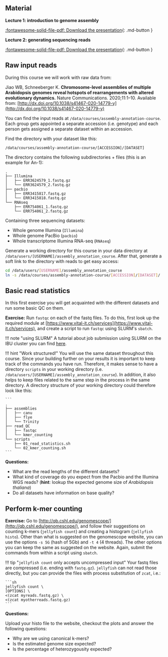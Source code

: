 
## Material

**Lecture 1: introduction to genome assembly**

[:fontawesome-solid-file-pdf: Download the presentation](../assets/pdf/general_introduction.pdf){: .md-button }

**Lecture 2: generating sequencing reads**

[:fontawesome-solid-file-pdf: Download the presentation](../assets/pdf/general_introduction.pdf){: .md-button }


## Raw input reads

During this course we will work with raw data from:

Jiao WB, Schneeberger K. **Chromosome-level assemblies of multiple Arabidopsis genomes reveal hotspots of rearrangements with altered evolutionary dynamics.** Nature Communications. 2020;11:1–10. Available from: [http://dx.doi.org/10.1038/s41467-020-14779-y](http://dx.doi.org/10.1038/s41467-020-14779-y)

You can find the input reads at `/data/courses/assembly-annotation-course`. Each group gets appointed a separate accession (i.e. genotype) and each person gets assigned a separate dataset within an accession. 

Find the directory with your dataset like this:

```
/data/courses/assembly-annotation-course/[ACCESSION]/[DATASET]
```

The directory contains the following subdirectories + files (this is an example for An-1):

```
.
├── Illumina
│   ├── ERR3624579_1.fastq.gz
│   └── ERR3624579_2.fastq.gz
├── pacbio
│   ├── ERR3415817.fastq.gz
│   └── ERR3415818.fastq.gz
└── RNAseq
    ├── ERR754061_1.fastq.gz
    └── ERR754061_2.fastq.gz
```

Containing three sequencing datasets: 

- Whole genome Illumina (`Illumina`) 
- Whole genome PacBio (`pacbio`) 
- Whole transcriptome Illumina RNA-seq (`RNAseq`)

Generate a working directory for this course in your data directory at `/data/users/[USERNAME]/assembly_annotation_course`. After that, generate a soft link to the directory with reads to get easy access:

```sh
cd /data/users/[USERNAME]/assembly_annotation_course
ln -s /data/courses/assembly-annotation-course/[ACCESSION]/[DATASET]/ ./
```

## Basic read statistics

In this first exercise you will get acquainted with the different datasets and run some basic QC on them. 

**Exercise:** Run `fastqc` on each of the fastq files. To do this, first look up the required module at [https://www.vital-it.ch/services](https://www.vital-it.ch/services), and create a script to run `fastqc` using SLURM's `sbatch`. 

!!! note "using SLURM"
    A tutorial about job submission using SLURM on the IBU cluster you can find [here](https://doc.bioinformatics.unibe.ch/cluster_wiki/HPC_tutorial/SLURM_tutorial/). 

!!! hint "Work structured!"
    You will use the same dataset throughout this course. Since your building further on your results it is important to keep track of the commands you have run. Therefore, it makes sense to have a directory `scripts` in your working directory (i.e. `/data/users/[USERNAME]/assembly_annotation_course`). In addition, it also helps to keep files related to the same step in the process in the same directory. A directory structure of your working directory could therefore look like this:

    ```
    .
    ├── assemblies
    │   ├── canu
    │   ├── flye
    │   └── Trinity
    ├── read_QC
    │   ├── fastqc
    │   └── kmer_counting
    └── scripts
        ├── 01_read_statistics.sh
        └── 02_kmer_counting.sh
    ```

**Questions:**

- What are the read lengths of the different datasets?
- What kind of coverage do you expect from the Pacbio and the Illumina WGS reads? (**hint**: lookup the expected genome size of *Arabidopsis thaliana*)
- Do all datasets have information on base quality?


## Perform k-mer counting 

**Exercise:** Go to [http://qb.cshl.edu/genomescope/](http://qb.cshl.edu/genomescope/), and follow their suggestions on counting k-mers (`jellyfish count`) and creating a histogram (`jellyfish histo`). Other than what is suggested on the genomescope website, you can use the options `-s 5G` (hash of 5Gb) and `-t 4` (4 threads). The other options you can keep the same as suggested on the website. Again, submit the commands from within a script using `sbatch`.

!!! tip "`jellyfish count` only accepts uncompressed input"
    Your fastq files are compressed (i.e. ending with `fastq.gz`). `jellyfish` can not read those directly, but you can provide the files with process substitution of `zcat`, i.e.:

    ```sh 
    jellyfish count \
    [OPTIONS] \
    <(zcat myreads.fastq.gz) \
    <(zcat myotherreads.fastq.gz)
    ```

**Questions:**

Upload your histo file to the website, checkout the plots and answer the following questions:

- Why are we using canonical k-mers?
- Is the estimated genome size expected? 
- Is the percentage of heterozygousity expected?
